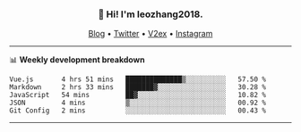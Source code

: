 <h3 align="center">👋 Hi! I'm leozhang2018.</h3>
<p align="center">
  <a href="https://code.leozhang2018.me">Blog</a> •
  <a href="https://twitter.com/leozhang2018">Twitter</a> •
  <a href="https://www.v2ex.com/member/leozhang">V2ex</a> •
  <a href="https://www.instagram.com/leozhanghere">Instagram</a>
</p>

-------

📊 **Weekly development breakdown**
<!--START_SECTION:waka-->
```text
Vue.js       4 hrs 51 mins   ██████████████▒░░░░░░░░░░   57.50 % 
Markdown     2 hrs 33 mins   ███████▓░░░░░░░░░░░░░░░░░   30.28 % 
JavaScript   54 mins         ██▓░░░░░░░░░░░░░░░░░░░░░░   10.82 % 
JSON         4 mins          ▒░░░░░░░░░░░░░░░░░░░░░░░░   00.92 % 
Git Config   2 mins          ░░░░░░░░░░░░░░░░░░░░░░░░░   00.43 % 
```
<!--END_SECTION:waka-->
-------
